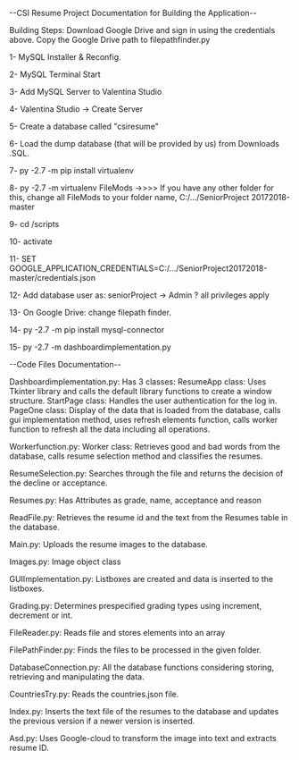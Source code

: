  --CSI Resume Project Documentation for Building the Application--

Building Steps:
Download Google Drive and sign in using the credentials above. 
Copy the Google Drive path to filepathfinder.py

1- MySQL Installer & Reconfig.

2- MySQL Terminal Start

3- Add MySQL Server to Valentina Studio

4- Valentina Studio -> Create Server 

5-  Create a database called "csiresume"

6- Load the dump database (that will be provided by us) from Downloads .SQL.

7- py -2.7 -m pip install virtualenv 

8- py -2.7 -m virtualenv FileMods ->>>> If you have any other folder for this, change all FileMods to your folder name, C:/.../SeniorProject 20172018-master

9- cd /scripts

10- activate 

11- SET GOOGLE_APPLICATION_CREDENTIALS=C:/.../SeniorProject20172018-master/credentials.json

12- Add database user as: seniorProject
	-> Admin ? all privileges apply

13- On Google Drive: change filepath finder.

14- py -2.7 -m pip install mysql-connector

15- py -2.7 -m dashboardimplementation.py


 --Code Files Documentation--
	
Dashboardimplementation.py:
Has 3 classes:
ResumeApp class: Uses Tkinter library and calls the default library functions to create a window structure.
StartPage class: Handles the user authentication for the log in.
PageOne class: Display of the data that is loaded from the database, calls gui implementation method, uses refresh elements function, calls worker function to refresh all the data including all operations.

 Workerfunction.py:
Worker class: Retrieves good and bad words from the database, calls resume selection method and classifies the resumes.


 ResumeSelection.py:
Searches through the file and returns the decision of the decline or acceptance.

 Resumes.py:
Has Attributes as grade, name, acceptance and reason

 ReadFile.py:
Retrieves the resume id and the text from the Resumes table in the database.

 Main.py:
Uploads the resume images to the database.

 Images.py:
Image object class

 GUIImplementation.py:
Listboxes are created and data is inserted to the listboxes.

 Grading.py:
Determines prespecified grading types using increment, decrement or int.

 FileReader.py:
Reads file and stores elements into an array

 FilePathFinder.py:
Finds the files to be processed in the given folder. 

 DatabaseConnection.py:
All the database functions considering storing, retrieving and manipulating the data.

 CountriesTry.py:
Reads the countries.json file.

 Index.py:
Inserts the text file of the resumes to the database and updates the previous version if a newer version is inserted.

 Asd.py:
Uses Google-cloud to transform the image into text and extracts resume ID.
